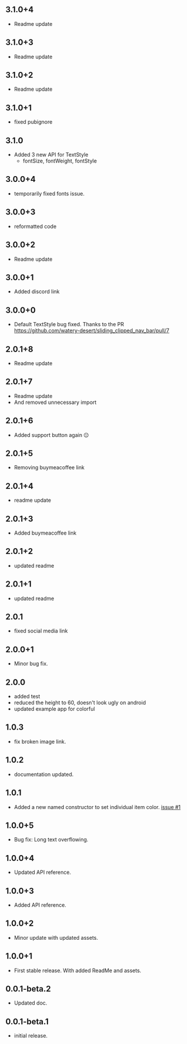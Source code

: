 ## 3.1.0+4
- Readme update
## 3.1.0+3
- Readme update
## 3.1.0+2
- Readme update
## 3.1.0+1
- fixed pubignore
## 3.1.0
- Added 3 new API for TextStyle
  - fontSize, fontWeight, fontStyle
## 3.0.0+4
- temporarily fixed fonts issue.
## 3.0.0+3
- reformatted code
## 3.0.0+2
- Readme update
## 3.0.0+1
- Added discord link
## 3.0.0+0
- Default TextStyle bug fixed. Thanks to the PR https://github.com/watery-desert/sliding_clipped_nav_bar/pull/7
## 2.0.1+8
- Readme update
## 2.0.1+7
- Readme update
- And removed unnecessary import
## 2.0.1+6
- Added support button again 😐
## 2.0.1+5
- Removing buymeacoffee link
## 2.0.1+4
- readme update
## 2.0.1+3
 - Added buymeacoffee link
## 2.0.1+2
 - updated readme
## 2.0.1+1
 - updated readme
## 2.0.1
 - fixed social media link
## 2.0.0+1
 - Minor bug fix.
## 2.0.0
 - added test
 - reduced the height to 60, doesn't look ugly on android
 - updated example app for colorful

## 1.0.3
 - fix broken image link.
## 1.0.2
 - documentation updated.
## 1.0.1
 - Added a new named constructor to set individual item color. [issue #1](https://github.com/watery-desert/sliding_clipped_nav_bar/issues/1#issue-928532739)
  
## 1.0.0+5
 - Bug fix: Long text overflowing.
## 1.0.0+4
 - Updated API reference.
## 1.0.0+3
 - Added API reference.
## 1.0.0+2
 - Minor update with updated assets.
## 1.0.0+1
 - First stable release. With added ReadMe and assets.
## 0.0.1-beta.2
 - Updated doc.
## 0.0.1-beta.1
 - initial release.
